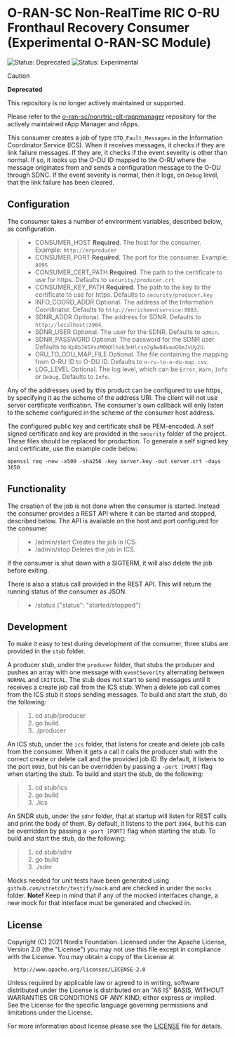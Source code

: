 # O-RAN-SC Non-RealTime RIC O-RU Fronthaul Recovery Consumer (Experimental O-RAN-SC Module)

![Status: Deprecated](https://img.shields.io/badge/status-deprecated-red)
![Status: Experimental](https://img.shields.io/badge/CVE%20Support-none-lightgrey)

> [!CAUTION]
> **Deprecated**
>
> This repository is no longer actively maintained or supported.
>
> Please refer to the [o-ran-sc/nonrtric-plt-rappmanager](https://github.com/o-ran-sc/nonrtric-plt-rappmanager) repository for the actively maintained rApp Manager and rApps.

This consumer creates a job of type `STD_Fault_Messages` in the Information Coordinator Service (ICS). When it receives messages, it checks if they are link failure messages. If they are, it checks if the event severity is other than normal. If so, it looks up the O-DU ID mapped to the O-RU where the message originates from and sends a configuration message to the O-DU through SDNC. If the event severity is normal, then it logs, on `Debug` level, that the link failure has been cleared.

## Configuration

The consumer takes a number of environment variables, described below, as configuration.

>- CONSUMER_HOST        **Required**. The host for the consumer.                                   Example: `http://mrproducer`
>- CONSUMER_PORT        **Required**. The port for the consumer.                                   Example: `8095`
>- CONSUMER_CERT_PATH   **Required**. The path to the certificate to use for https.                Defaults to `security/producer.crt`
>- CONSUMER_KEY_PATH    **Required**. The path to the key to the certificate to use for https.     Defaults to `security/producer.key`
>- INFO_COORD_ADDR      Optional. The address of the Information Coordinator.                      Defaults to `http://enrichmentservice:8083`.
>- SDNR_ADDR            Optional. The address for SDNR.                                            Defaults to `http://localhost:3904`.
>- SDNR_USER            Optional. The user for the SDNR.                                           Defaults to `admin`.
>- SDNR_PASSWORD        Optional. The password for the SDNR user.                                  Defaults to `Kp8bJ4SXszM0WXlhak3eHlcse2gAw84vaoGGmJvUy2U`.
>- ORU_TO_ODU_MAP_FILE  Optional. The file containing the mapping from O-RU ID to O-DU ID.         Defaults to `o-ru-to-o-du-map.csv`.
>- LOG_LEVEL            Optional. The log level, which can be `Error`, `Warn`, `Info` or `Debug`.  Defaults to `Info`.

Any of the addresses used by this product can be configured to use https, by specifying it as the scheme of the address URI. The client will not use server certificate verification. The consumer's own callback will only listen to the scheme configured in the scheme of the consumer host address.

The configured public key and certificate shall be PEM-encoded. A self signed certificate and key are provided in the `security` folder of the project. These files should be replaced for production. To generate a self signed key and certificate, use the example code below:

    openssl req -new -x509 -sha256 -key server.key -out server.crt -days 3650

## Functionality

The creation of the job is not done when the consumer is started. Instead the consumer provides a REST API where it can be started and stopped, described below. The API is available on the host and port configured for the consumer

>- /admin/start  Creates the job in ICS.
>- /admin/stop   Deletes the job in ICS.

If the consumer is shut down with a SIGTERM, it will also delete the job before exiting.

There is also a status call provided in the REST API. This will return the running status of the consumer as JSON.

>- /status  {"status": "started/stopped"}

## Development

To make it easy to test during development of the consumer, three stubs are provided in the `stub` folder.

A producer stub, under the `producer` folder, that stubs the producer and pushes an array with one message with `eventSeverity` alternating between `NORMAL` and `CRITICAL`. The stub does not start to send messages until it receives a create job call from the ICS stub. When a delete job call comes from the ICS stub it stops sending messages. To build and start the stub, do the following:

>1. cd stub/producer
>2. go build
>3. ./producer

An ICS stub, under the `ics` folder, that listens for create and delete job calls from the consumer. When it gets a call it calls the producer stub with the correct create or delete call and the provided job ID. By default, it listens to the port `8083`, but his can be overridden by passing a `-port [PORT]` flag when starting the stub. To build and start the stub, do the following:

>1. cd stub/ics
>2. go build
>3. ./ics


An SNDR stub, under the `sdnr` folder, that at startup will listen for REST calls and print the body of them. By default, it listens to the port `3904`, but his can be overridden by passing a `-port [PORT]` flag when starting the stub. To build and start the stub, do the following:

>1. cd stub/sdnr
>2. go build
>3. ./sdnr

Mocks needed for unit tests have been generated using `github.com/stretchr/testify/mock` and are checked in under the `mocks` folder. **Note!** Keep in mind that if any of the mocked interfaces change, a new mock for that interface must be generated and checked in.

## License

Copyright (C) 2021 Nordix Foundation.
Licensed under the Apache License, Version 2.0 (the "License")
you may not use this file except in compliance with the License.
You may obtain a copy of the License at

      http://www.apache.org/licenses/LICENSE-2.0

Unless required by applicable law or agreed to in writing, software
distributed under the License is distributed on an "AS IS" BASIS,
WITHOUT WARRANTIES OR CONDITIONS OF ANY KIND, either express or implied.
See the License for the specific language governing permissions and
limitations under the License.

For more information about license please see the [LICENSE](LICENSE.txt) file for details.
